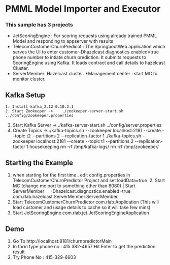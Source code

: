 
#  PMML Model Importer and Executor
### This sample has 3 projects 
* JetScoringEngine : For scoring requests using already trained PMML Model and responding to appserver with results
* TelecomCustomerChurnPredicot : The SpringbootWeb application which serves the UI to enter customer-Dhazelcast.diagnostics.enabled=true phone number to intiate churn prediction. It submits requests to ScoringEngine using Kafka. It loads contract and call details to hazelcast Cluster.
* ServerMember: Hazelcast cluster.
*Management center : start MC to monitor cluster.

## Kafka Setup
	1. Install kafka_2.12-0.10.2.1
	2. Start Zookeeper ->    ./zookeeper-server-start.sh ../config/zookeeper.properties
  3. Start Kafka Server -> ./kafka-server-start.sh ../config/server.properties
  4. Create Topics ->  ./kafka-topics.sh --zookeeper localhost:2181 --create --topic t2 --partitions 2 --replication-factor 1
                       ./kafka-topics.sh --zookeeper localhost:2181 --create --topic t1 --partitions 2 --replication-factor 1
   housekeeping 
       rm -rf /tmp/kafka-logs/
       rm -rf /tmp/zookeeper/
                       
 ## Starting the Example
  1. when starting for the first time , edit config.properties in TelecomCustomerChurnPredictor Project and set loadData=true
  2. Start MC (change mc port to something other than 8080) | Start ServerMember     -Dhazelcast.diagnostics.enabled=true com.rlab.hazelcast.ServerMember.ServerMember
  3. Start TelecomCustomerChurnPredictor com.rlab.Application (This will load customer and usage details to cache so it will take few mins)
  4. Start JetScoringEngine com.rlab.jet.JetScoringEngineApplication
  
  ## Demo
  1.  Go To http://localhost:8181/churnpredictorMain
  2. In form type phone no : 415  382-4657  Hit Enter to get the prediction result 
  3. Try Phone No : 415-329-6603
  
  
